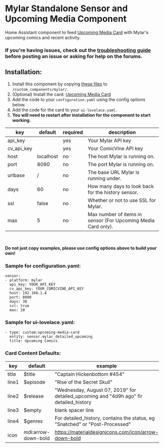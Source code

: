 # Mylar Standalone Sensor and Upcoming Media Component

Home Assistant component to feed [Upcoming Media Card](https://github.com/custom-cards/upcoming-media-card) with
Mylar's upcoming comics and recent activity.</br>

### If you're having issues, check out the [troubleshooting guide](https://github.com/custom-cards/upcoming-media-card/blob/master/troubleshooting.md) before posting an issue or asking for help on the forums.

## Installation:

1. Install this component by copying [these files](https://github.com/DarkSir23/sensor.mylar/tree/master) to `/custom_components/mylar/`.
2. (Optional) Install the card: [Upcoming Media Card](https://github.com/custom-cards/upcoming-media-card)
3. Add the code to your `configuration.yaml` using the config options below.
4. Add the code for the card to your `ui-lovelace.yaml`. 
5. **You will need to restart after installation for the component to start working.**

| key | default | required | description
| --- | --- | --- | ---
| api_key | | yes | Your Mylar API key
| cv_api_key | | yes | Your ComicVine API key
| host | localhost | no | The host Mylar is running on.
| port | 8090 | no | The port Mylar is running on.
| urlbase | / | no | The base URL Mylar is running under.
| days | 60 | no | How many days to look back for the history sensor.
| ssl | false | no | Whether or not to use SSL for Mylar.
| max | 5 | no | Max number of items in sensor (For Upcoming Media Card only).
</br>

**Do not just copy examples, please use config options above to build your own!**
### Sample for configuration.yaml:

```
sensor:
- platform: mylar
  api_key: YOUR_API_KEY
  cv_api_key: YOUR_COMICVINE_API_KEY
  host: 192.168.1.4
  port: 8090
  days: 30
  ssl: true
  max: 10
```

### Sample for ui-lovelace.yaml:

    - type: custom:upcoming-media-card
      entity: sensor.mylar_detailed_upcoming
      title: Upcoming Comics
      
      
### Card Content Defaults:

| key | default | example |
| --- | --- | --- |
| title | $title | "Captain Hickenbottom #454" |
| line1 | $episode | "Rise of the Secret Skull" |
| line2 | $release | "Wednesday, August 07, 2019" for detailed_upcoming and "4d9h ago" fir detailed_history |
| line3 | $empty | blank spacer line |
| line4 | $genres | For detailed_history, contains the status, eg "Snatched" or "Post-Processed"
| icon | mdi:arrow-down-bold | https://materialdesignicons.com/icon/arrow-down-bold